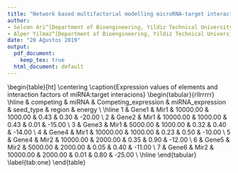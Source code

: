 ```yaml
---
title: "Network based multifactorial modelling microRNA-target interaction."
author: 
- Selcen Ari^[Department of Bioengineering, Yildiz Technical University, Istanbul, Turkey]
- Alper Yilmaz^[Department of Bioengineering, Yildiz Technical University, Istanbul, Turkey]
date: "20 Ağustos 2019"
output:
  pdf_document: 
    keep_tex: true
  html_document: default
---
```





\begin{table}[ht]
\centering
\caption{Expression values of elements and interaction factors of miRNA:target interacions} 
\begin{tabular}{rllrrrrr}
  \hline
 & competing & miRNA & Competing\_expression & miRNA\_expression & seed\_type & region & energy \\ 
  \hline
1 & Gene1 & Mir1 & 10000.00 & 1000.00 & 0.43 & 0.30 & -20.00 \\ 
  2 & Gene2 & Mir1 & 10000.00 & 1000.00 & 0.43 & 0.01 & -15.00 \\ 
  3 & Gene3 & Mir1 & 5000.00 & 1000.00 & 0.32 & 0.40 & -14.00 \\ 
  4 & Gene4 & Mir1 & 10000.00 & 1000.00 & 0.23 & 0.50 & -10.00 \\ 
  5 & Gene4 & Mir2 & 10000.00 & 2000.00 & 0.35 & 0.90 & -12.00 \\ 
  6 & Gene5 & Mir2 & 5000.00 & 2000.00 & 0.05 & 0.40 & -11.00 \\ 
  7 & Gene6 & Mir2 & 10000.00 & 2000.00 & 0.01 & 0.80 & -25.00 \\ 
   \hline
\end{tabular}
\label{tab:one}
\end{table}
